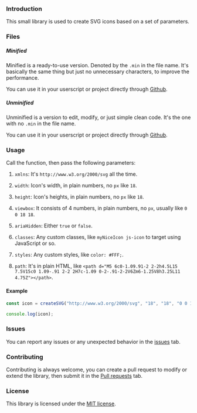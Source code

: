 ### Introduction

This small library is used to create SVG icons based on a set of parameters.

### Files

##### Minified

Minified is a ready-to-use version. Denoted by the `.min` in the file name. It's basically the same thing but just no unnecessary characters, to improve the performance. 

You can use it in your userscript or project directly through [Github](https://raw.githubusercontent.com/lightningmcqueen80/createSVG/main/createSVG.min.js).

##### Unminified

Unminified is a version to edit, modify, or just simple clean code. It's the one with no `.min` in the file name.

You can use it in your userscript or project directly through [Github](https://raw.githubusercontent.com/lightningmcqueen80/createSVG/main/createSVG.js).

### Usage

Call the function, then pass the following parameters:

 1. `xmlns`: It's `http://www.w3.org/2000/svg` all the time.

 2. `width`: Icon's width, in plain numbers, no `px` like `18`.

 3. `height`: Icon's heights, in plain numbers, no `px` like `18`.

 4. `viewbox`: It consists of 4 numbers, in plain numbers, no `px`, usually like `0 0 18 18`.

 5. `ariaHidden`: Either `true` or `false`.

 6. `classes`: Any custom classes, like `myNiceIcon js-icon` to target using JavaScript or so.

 7. `styles`: Any custom styles, like `color: #FFF;`.

 8. `path`: It's in plain HTML, like `<path d="M5 6c0-1.09.91-2 2-2h4.5L15 7.5V15c0 1.09-.91 2-2 2H7c-1.09 0-2-.91-2-2V6Zm6-1.25V8h3.25L11 4.75Z"></path>`.

#### Example

```javascript
const icon = createSVG("http://www.w3.org/2000/svg", "18", "18", "0 0 18 18", "true", "myIcon", "color: #FFF", `<path d="M5 6c0-1.09.91-2 2-2h4.5L15 7.5V15c0 1.09-.91 2-2 2H7c-1.09 0-2-.91-2-2V6Zm6-1.25V8h3.25L11 4.75Z"></path><path d="M10 1a2 2 0 0 1 2 2H6a2 2 0 0 0-2 2v9a2 2 0 0 1-2-2V4a3 3 0 0 1 3-3h5Z" opacity="0.4"></path>`);

console.log(icon);
```

### Issues

You can report any issues or any unexpected behavior in the [issues](https://github.com/lightningmcqueen80/createSVG/issues) tab.

### Contributing

Contributing is always welcome, you can create a pull request to modify or extend the library, then submit it in the [Pull requests](https://github.com/lightningmcqueen80/createSVG/pulls) tab.

### License

This library is licensed under the [MIT license](https://github.com/lightningmcqueen80/createSVG/blob/main/LICENSE).
